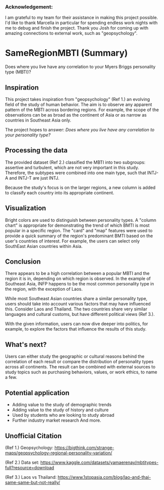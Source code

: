 ### Acknowledgement: 
I am grateful to my team for their assistance in making this project possible.
I'd like to thank Marcella in particular for spending endless work nights with me to debug and finish the project.
Thank you Josh for coming up with amazing connections to external work, such as "geopsychology".

# SameRegionMBTI (Summary)
Does where you live have any correlation to your Myers Briggs personality type (MBTI)?

## Inspiration
This project takes inspiration from "geopsychology" (Ref 1.) an evolving field of the study of human behavior.
The aim is to observe any apparent pattern of the MBTI across bordering regions. For example, the scope of the observations can be as broad as the continent of Asia or as narrow as countries in Southeast Asia only.

The project hopes to answer: *Does where you live have any correlation to your personality type?*

## Processing the data
The provided dataset (Ref 2.) classified the MBTI into two subgroups: assertive and turbulent, which are not very important in this study. Therefore, the subtypes were combined into one main type, such that INTJ-A and INTJ-T are just INTJ.

Because the study's focus is on the larger regions, a new column is added to classify each country into its appropriate continent. 

## Visualization
Bright colors are used to distinguish between personality types.
A "column chart" is appropriate for demonstrating the trend of which BMTI is most popular in a specific region.
The "card" and "map" features were used to provide a quick summary of the region's predominant BMTI based on the user's countries of interest. For example, the users can select only SouthEast Asian countries within Asia.


## Conclusion
There appears to be a high correlation between a popular MBTI and the region it is in, depending on which region is observed.
In the example of Southeast Asia, INFP happens to be the most common personality type in the region, with the exception of Laos.

While most Southeast Asian countries share a similar personality type, users should take into account various factors that may have influenced this.
Consider Laos and Thailand. The two countries share very similar languages and cultural customs, but have different political views (Ref 3.).

With the given information, users can now dive deeper into politics, for example, to explore the factors that influence the results of this study.

## What's next?
Users can either study the geographic or cultural reasons behind the correlation of each result or compare the distribution of personality types across all continents. 
The result can be combined with external sources to study topics such as purchasing behaviors, values, or work ethics, to name a few.

## Potential application
- Adding value to the study of demographic trends
- Adding value to the study of history and culture
- Used by students who are looking to study abroad
- Further industry market research
And more.

## Unofficial Citation
(Ref 1.) Geopsychology:
https://bigthink.com/strange-maps/geopsychology-regional-personality-variation/

(Ref 2.) Data set:
https://www.kaggle.com/datasets/yamaerenay/mbtitypes-full?resource=download

(Ref 3.) Laos vs Thailand:
https://www.1stopasia.com/blog/lao-and-thai-same-same-but-not-really/
